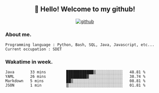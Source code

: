 <h2 align="center">👋 Hello! Welcome to my github! </h2>
<p align="center">
  <a href="https://github.com/usergwen"><img src="https://img.shields.io/badge/GitHub-24292e" alt="github"></a>
</p>

### About me.

```Plain Text
Programming language : Python, Bash, SQL, Java, Javascript, etc...
Current occupation : SDET
```
### Wakatime in week.

<!--START_SECTION:waka-->
```text
Java       33 mins         ████████████▒░░░░░░░░░░░░   48.81 % 
YAML       26 mins         █████████▓░░░░░░░░░░░░░░░   38.74 % 
Markdown   5 mins          ██▒░░░░░░░░░░░░░░░░░░░░░░   08.81 % 
JSON       1 min           ▒░░░░░░░░░░░░░░░░░░░░░░░░   01.81 % 
```
<!--END_SECTION:waka-->
